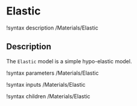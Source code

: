 # Elastic

!syntax description /Materials/Elastic

## Description

The `Elastic` model is a simple hypo-elastic model.

!syntax parameters /Materials/Elastic

!syntax inputs /Materials/Elastic

!syntax children /Materials/Elastic
